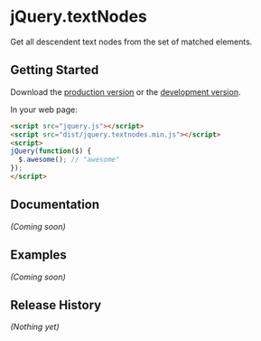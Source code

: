# jQuery.textNodes

Get all descendent text nodes from the set of matched elements.

## Getting Started
Download the [production version][min] or the [development version][max].

[min]: https://raw.github.com/markrian/jquery.textnodes/master/dist/textnodes.min.js
[max]: https://raw.github.com/markrian/jquery.textnodes/master/dist/textnodes.js

In your web page:

```html
<script src="jquery.js"></script>
<script src="dist/jquery.textnodes.min.js"></script>
<script>
jQuery(function($) {
  $.awesome(); // "awesome"
});
</script>
```

## Documentation
_(Coming soon)_

## Examples
_(Coming soon)_

## Release History
_(Nothing yet)_
